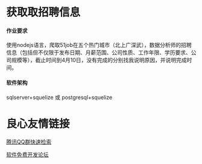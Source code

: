 # 获取取招聘信息

#### 作业要求
使用nodejs语言，爬取51job在五个热门城市（北上广深武），数据分析师的招聘信息（包括但不仅限于发布日期、月薪范围、公司性质、工作年限、学历要求、公司规模等），截止时间到4月10日，没有完成的分别找我说明原因，并说明完成时间。

#### 软件架构
sqlserver+squelize 或 postgresql+squelize





 # 良心友情链接

[腾讯QQ群快速检索](http://u.720life.cn/s/8cf73f7c)

[软件免费开发论坛](http://u.720life.cn/s/bbb01dc0)